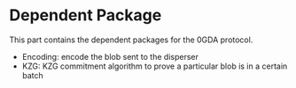 # Dependent Package

This part contains the dependent packages for the 0GDA protocol.

* Encoding: encode the blob sent to the disperser
* KZG: KZG commitment algorithm to prove a particular blob is in a certain batch
